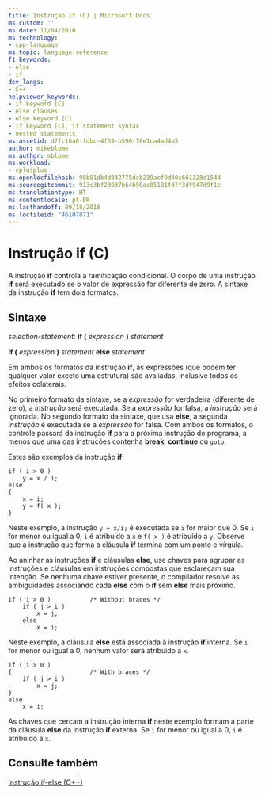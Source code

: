 ```yaml
---
title: Instrução if (C) | Microsoft Docs
ms.custom: ''
ms.date: 11/04/2016
ms.technology:
- cpp-language
ms.topic: language-reference
f1_keywords:
- else
- if
dev_langs:
- C++
helpviewer_keywords:
- if keyword [C]
- else clauses
- else keyword [C]
- if keyword [C], if statement syntax
- nested statements
ms.assetid: d7fc16a0-fdbc-4f39-b596-76e1ca4ad4a5
author: mikeblome
ms.author: mblome
ms.workload:
- cplusplus
ms.openlocfilehash: 98b01db4d842775dcb239aef9d40c661328d1544
ms.sourcegitcommit: 913c3bf23937b64b90ac05181fdff3df947d9f1c
ms.translationtype: HT
ms.contentlocale: pt-BR
ms.lasthandoff: 09/18/2018
ms.locfileid: "46107871"
---
```

# <a name="if-statement-c"></a>Instrução if (C)

A instrução **if** controla a ramificação condicional. O corpo de uma instrução **if** será executado se o valor de expressão for diferente de zero. A sintaxe da instrução **if** tem dois formatos.

## <a name="syntax"></a>Sintaxe

*selection-statement*: **if (**  *expression*  **)**  *statement*

**if (**  *expression*  **)**  *statement*  **else**  *statement*

Em ambos os formatos da instrução **if**, as expressões (que podem ter qualquer valor exceto uma estrutura) são avaliadas, inclusive todos os efeitos colaterais.

No primeiro formato da sintaxe, se a *expressão* for verdadeira (diferente de zero), a *instrução* será executada. Se a *expressão* for falsa, a *instrução* será ignorada. No segundo formato da sintaxe, que usa **else**, a segunda *instrução* é executada se a *expressão* for falsa. Com ambos os formatos, o controle passará da instrução **if** para a próxima instrução do programa, a menos que uma das instruções contenha **break**, **continue** ou `goto`.

Estes são exemplos da instrução **if**:

```
if ( i > 0 )
    y = x / i;
else
{
    x = i;
    y = f( x );
}
```

Neste exemplo, a instrução `y = x/i;` é executada se `i` for maior que 0. Se `i` for menor ou igual a 0, `i` é atribuído a `x` e `f( x )` é atribuído a `y`. Observe que a instrução que forma a cláusula **if** termina com um ponto e vírgula.

Ao aninhar as instruções **if** e cláusulas **else**, use chaves para agrupar as instruções e cláusulas em instruções compostas que esclareçam sua intenção. Se nenhuma chave estiver presente, o compilador resolve as ambiguidades associando cada **else** com o **if** sem **else** mais próximo.

```
if ( i > 0 )           /* Without braces */
    if ( j > i )
        x = j;
    else
        x = i;
```

Neste exemplo, a cláusula **else** está associada à instrução **if** interna. Se `i` for menor ou igual a 0, nenhum valor será atribuído a `x`.

```
if ( i > 0 )
{                      /* With braces */
    if ( j > i )
        x = j;
}
else
    x = i;
```

As chaves que cercam a instrução interna **if** neste exemplo formam a parte da cláusula **else** da instrução **if** externa. Se `i` for menor ou igual a 0, `i` é atribuído a `x`.

## <a name="see-also"></a>Consulte também

[Instrução if-else (C++)](../cpp/if-else-statement-cpp.md)